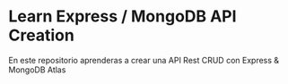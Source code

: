# Learn Express / MongoDB API Creation

En este repositorio aprenderas a crear una API Rest CRUD con Express & MongoDB Atlas